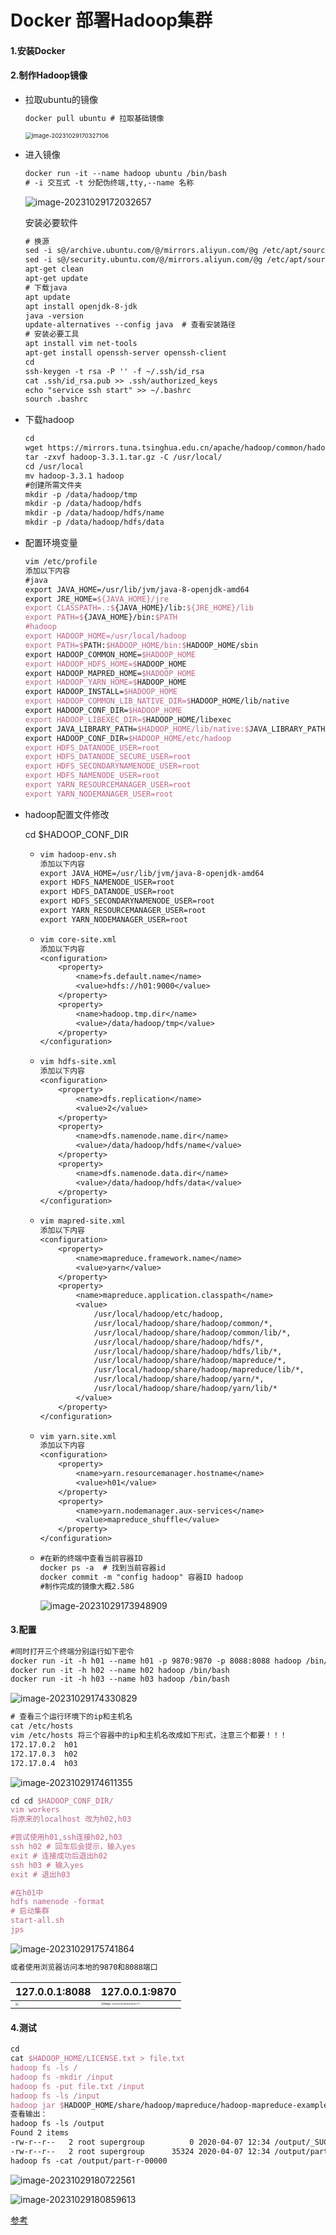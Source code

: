 # Docker 部署Hadoop集群

#### 1.安装Docker

#### 2.制作Hadoop镜像

+ 拉取ubuntu的镜像
  ```latex
  docker pull ubuntu # 拉取基础镜像
  ```

  <img src="assets/image-20231029170327106.png" alt="image-20231029170327106" style="zoom: 67%;" />

+ 进入镜像

  ```latex
  docker run -it --name hadoop ubuntu /bin/bash 
  # -i 交互式 -t 分配伪终端,tty,--name 名称
  ```

  ![image-20231029172032657](assets/image-20231029172032657.png)

  安装必要软件

  ```latex
  # 换源
  sed -i s@/archive.ubuntu.com/@/mirrors.aliyun.com/@g /etc/apt/sources.list
  sed -i s@/security.ubuntu.com/@/mirrors.aliyun.com/@g /etc/apt/sources.list
  apt-get clean
  apt-get update
  # 下载java
  apt update
  apt install openjdk-8-jdk
  java -version  
  update-alternatives --config java  # 查看安装路径
  # 安装必要工具
  apt install vim net-tools 
  apt-get install openssh-server openssh-client
  cd
  ssh-keygen -t rsa -P '' -f ~/.ssh/id_rsa
  cat .ssh/id_rsa.pub >> .ssh/authorized_keys
  echo "service ssh start" >> ~/.bashrc
  sourch .bashrc
  ```

+ 下载hadoop
  ```latex
  cd
  wget https://mirrors.tuna.tsinghua.edu.cn/apache/hadoop/common/hadoop-3.3.1/hadoop-3.3.1.tar.gz
  tar -zxvf hadoop-3.3.1.tar.gz -C /usr/local/
  cd /usr/local
  mv hadoop-3.3.1 hadoop
  #创建所需文件夹
  mkdir -p /data/hadoop/tmp
  mkdir -p /data/hadoop/hdfs
  mkdir -p /data/hadoop/hdfs/name
  mkdir -p /data/hadoop/hdfs/data
  ```

+ 配置环境变量

  ```latex
  vim /etc/profile
  添加以下内容
  #java
  export JAVA_HOME=/usr/lib/jvm/java-8-openjdk-amd64
  export JRE_HOME=${JAVA_HOME}/jre  
  export CLASSPATH=.:${JAVA_HOME}/lib:${JRE_HOME}/lib    
  export PATH=${JAVA_HOME}/bin:$PATH
  #hadoop
  export HADOOP_HOME=/usr/local/hadoop
  export PATH=$PATH:$HADOOP_HOME/bin:$HADOOP_HOME/sbin
  export HADOOP_COMMON_HOME=$HADOOP_HOME 
  export HADOOP_HDFS_HOME=$HADOOP_HOME 
  export HADOOP_MAPRED_HOME=$HADOOP_HOME
  export HADOOP_YARN_HOME=$HADOOP_HOME 
  export HADOOP_INSTALL=$HADOOP_HOME 
  export HADOOP_COMMON_LIB_NATIVE_DIR=$HADOOP_HOME/lib/native 
  export HADOOP_CONF_DIR=$HADOOP_HOME 
  export HADOOP_LIBEXEC_DIR=$HADOOP_HOME/libexec 
  export JAVA_LIBRARY_PATH=$HADOOP_HOME/lib/native:$JAVA_LIBRARY_PATH
  export HADOOP_CONF_DIR=$HADOOP_HOME/etc/hadoop
  export HDFS_DATANODE_USER=root
  export HDFS_DATANODE_SECURE_USER=root
  export HDFS_SECONDARYNAMENODE_USER=root
  export HDFS_NAMENODE_USER=root
  export YARN_RESOURCEMANAGER_USER=root
  export YARN_NODEMANAGER_USER=root
  ```

+ hadoop配置文件修改

  cd $HADOOP_CONF_DIR

  + ```latex
    vim hadoop-env.sh
    添加以下内容
    export JAVA_HOME=/usr/lib/jvm/java-8-openjdk-amd64
    export HDFS_NAMENODE_USER=root
    export HDFS_DATANODE_USER=root
    export HDFS_SECONDARYNAMENODE_USER=root
    export YARN_RESOURCEMANAGER_USER=root
    export YARN_NODEMANAGER_USER=root
    ```

  + ```latex
    vim core-site.xml
    添加以下内容
    <configuration>
        <property>
            <name>fs.default.name</name>
            <value>hdfs://h01:9000</value>
        </property>
        <property>
            <name>hadoop.tmp.dir</name>
            <value>/data/hadoop/tmp</value>
        </property>
    </configuration>
    ```

  + ```latex
    vim hdfs-site.xml
    添加以下内容
    <configuration>
        <property>
            <name>dfs.replication</name>
            <value>2</value>
        </property>
        <property>
            <name>dfs.namenode.name.dir</name>
            <value>/data/hadoop/hdfs/name</value>
        </property>
        <property>
            <name>dfs.namenode.data.dir</name>
            <value>/data/hadoop/hdfs/data</value>
        </property>
    </configuration>
    ```

  + ```latex
    vim mapred-site.xml
    添加以下内容
    <configuration>
        <property>
            <name>mapreduce.framework.name</name>
            <value>yarn</value>
        </property>
        <property>
            <name>mapreduce.application.classpath</name>
            <value>
                /usr/local/hadoop/etc/hadoop,
                /usr/local/hadoop/share/hadoop/common/*,
                /usr/local/hadoop/share/hadoop/common/lib/*,
                /usr/local/hadoop/share/hadoop/hdfs/*,
                /usr/local/hadoop/share/hadoop/hdfs/lib/*,
                /usr/local/hadoop/share/hadoop/mapreduce/*,
                /usr/local/hadoop/share/hadoop/mapreduce/lib/*,
                /usr/local/hadoop/share/hadoop/yarn/*,
                /usr/local/hadoop/share/hadoop/yarn/lib/*
            </value>
        </property>
    </configuration>
    ```

  + ```latex
    vim yarn.site.xml
    添加以下内容
    <configuration>
        <property>
            <name>yarn.resourcemanager.hostname</name>
            <value>h01</value>
        </property>
        <property>
            <name>yarn.nodemanager.aux-services</name>
            <value>mapreduce_shuffle</value>
        </property>
    </configuration>
    ```

  + ```latex
    #在新的终端中查看当前容器ID
    docker ps -a  # 找到当前容器id
    docker commit -m "config hadoop" 容器ID hadoop
    #制作完成的镜像大概2.58G
    ```

    ![image-20231029173948909](assets/image-20231029173948909.png)

#### 3.配置

```latex
#同时打开三个终端分别运行如下密令
docker run -it -h h01 --name h01 -p 9870:9870 -p 8088:8088 hadoop /bin/bash
docker run -it -h h02 --name h02 hadoop /bin/bash
docker run -it -h h03 --name h03 hadoop /bin/bash
```

![image-20231029174330829](assets/image-20231029174330829.png)

```latex
# 查看三个运行环境下的ip和主机名
cat /etc/hosts
vim /etc/hosts 将三个容器中的ip和主机名改成如下形式，注意三个都要！！！
172.17.0.2	h01
172.17.0.3	h02
172.17.0.4	h03
```

![image-20231029174611355](assets/image-20231029174611355.png)

```latex
cd cd $HADOOP_CONF_DIR/
vim workers
将原来的localhost 改为h02,h03

#尝试使用h01,ssh连接h02,h03
ssh h02 # 回车后会提示，输入yes
exit # 连接成功后退出h02
ssh h03 # 输入yes
exit # 退出h03

#在h01中
hdfs namenode -format
# 启动集群
start-all.sh
jps
```

![image-20231029175741864](assets/image-20231029175741864.png)

```latex
或者使用浏览器访问本地的9870和8088端口
```

| 127.0.0.1:8088                                               | 127.0.0.1:9870                                               |
| ------------------------------------------------------------ | ------------------------------------------------------------ |
| <img src="assets/image-20231029180043145.png" style="zoom: 33%;" /> | <img src="assets/image-20231029180343177.png" alt="image-20231029180343177" style="zoom: 25%;" /> |

#### 4.测试

```latex
cd
cat $HADOOP_HOME/LICENSE.txt > file.txt
hadoop fs -ls /
hadoop fs -mkdir /input
hadoop fs -put file.txt /input
hadoop fs -ls /input
hadoop jar $HADOOP_HOME/share/hadoop/mapreduce/hadoop-mapreduce-examples-3.3.1.jar wordcount /input /output
查看输出：
hadoop fs -ls /output
Found 2 items
-rw-r--r--   2 root supergroup          0 2020-04-07 12:34 /output/_SUCCESS
-rw-r--r--   2 root supergroup      35324 2020-04-07 12:34 /output/part-r-00000
hadoop fs -cat /output/part-r-00000
```

![image-20231029180722561](assets/image-20231029180722561.png)

![image-20231029180859613](assets/image-20231029180859613.png)

[参考](https://blog.csdn.net/weixin_42037651/article/details/125483218)

